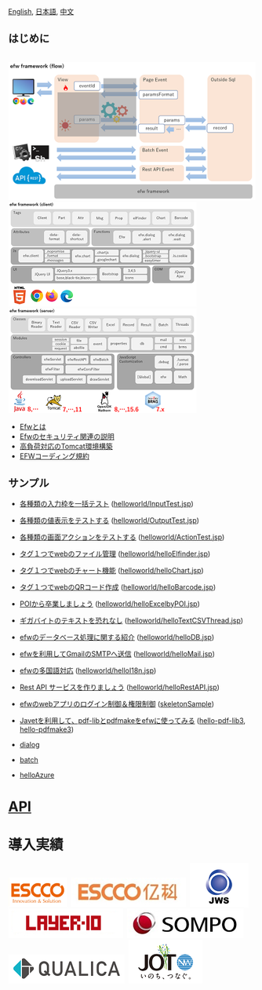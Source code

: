 [English](README_E.md), [日本語](README_J.md), [中文](README_C.md)

## はじめに

&nbsp;&nbsp;&nbsp;&nbsp;&nbsp;&nbsp;&nbsp;&nbsp;&nbsp;&nbsp;&nbsp;&nbsp;&nbsp;&nbsp;&nbsp;&nbsp;&nbsp;&nbsp;
[![Efw Flow](./help/img/efw_flow.png)](./help/img/efw_flow_org.png)<br>
[![Efw Client](./help/img/efw_client.png)](./help/img/efw_client_org.png)
[![Efw Server](./help/img/efw_server.png)](./help/img/efw_server_org.png)

* [Efwとは](https://qiita.com/changkejun/items/d9ef1bbffecb8dab4ffc)
* [Efwのセキュリティ関連の説明](https://qiita.com/changkejun/items/5e10a96e0b1efce8653e)
* [高負荷対応のTomcat環境構築](https://qiita.com/changkejun/items/1d850b109f8b26381268)
* [EFWコーディング規約](https://qiita.com/Victory963/items/ec028606e382a1d3a174)

## サンプル

* [各種類の入力枠を一括テスト](https://qiita.com/changkejun/items/926a29ef46714d8cf9f1) ([helloworld/InputTest.jsp](https://github.com/efwGrp/qittaSamples/tree/main/helloworld/InputTest.jsp))
* [各種類の値表示をテストする](https://qiita.com/changkejun/items/194b6c300c82167acddc) ([helloworld/OutputTest.jsp](https://github.com/efwGrp/qittaSamples/tree/main/helloworld/OutputTest.jsp))
* [各種類の画面アクションをテストする](https://qiita.com/changkejun/items/c1369438843759d0e890) ([helloworld/ActionTest.jsp](https://github.com/efwGrp/qittaSamples/tree/main/helloworld/ActionTest.jsp))
* [タグ１つでwebのファイル管理](https://qiita.com/changkejun/items/d79127e27b49bfc8a847) ([helloworld/helloElfinder.jsp](https://github.com/efwGrp/qittaSamples/tree/main/helloworld/helloElfinder.jsp))
* [タグ１つでwebのチャート機能](https://qiita.com/changkejun/items/b563570df2036f5fa7da) ([helloworld/helloChart.jsp](https://github.com/efwGrp/qittaSamples/tree/main/helloworld/helloChart.jsp))
* [タグ１つでwebのQRコード作成](https://qiita.com/changkejun/items/106f2734dd319e9b1201) ([helloworld/helloBarcode.jsp](https://github.com/efwGrp/qittaSamples/tree/main/helloworld/helloBarcode.jsp))
* [POIから卒業しましょう](https://qiita.com/changkejun/items/dea128563b608b7dcb43) ([helloworld/helloExcelbyPOI.jsp](https://github.com/efwGrp/qittaSamples/tree/main/helloworld/helloExcelbyPOI.jsp))
* [ギガバイトのテキストを恐れなし](https://qiita.com/changkejun/items/2777f3006c4a0b8d2213) ([helloworld/helloTextCSVThread.jsp](https://github.com/efwGrp/qittaSamples/tree/main/helloworld/helloTextCSVThread.jsp))
* [efwのデータベース処理に関する紹介](https://qiita.com/changkejun/items/b273b3ae64c76e5b016a) ([helloworld/helloDB.jsp](https://github.com/efwGrp/qittaSamples/tree/main/helloworld/helloDB.jsp))
* [efwを利用してGmailのSMTPへ送信](https://qiita.com/changkejun/items/c237ddbc69c9c4cb3319) ([helloworld/helloMail.jsp](https://github.com/efwGrp/qittaSamples/tree/main/helloworld/helloMail.jsp))
* [efwの多国語対応](https://qiita.com/changkejun/items/e4afa094a606c14698f3) ([helloworld/helloI18n.jsp](https://github.com/efwGrp/qittaSamples/tree/main/helloworld/helloI18n.jsp))
* [Rest API サービスを作りましょう](https://qiita.com/changkejun/items/70ac1778acd146ad0f9c) ([helloworld/helloRestAPI.jsp](https://github.com/efwGrp/qittaSamples/tree/main/helloworld/helloRestAPI.jsp))
* [efwのwebアプリのログイン制御＆権限制御](https://qiita.com/changkejun/items/2e7a68149eab8f2281cf) ([skeletonSample](https://github.com/efwGrp/qittaSamples/tree/main/skeletonSample))
* [Javetを利用して、pdf-libとpdfmakeをefwに使ってみる](https://qiita.com/changkejun/items/350ca12a3276c4d1378a) ([hello-pdf-lib3](https://github.com/efwGrp/qittaSamples/tree/main/hello-pdf-lib3), [hello-pdfmake3](https://github.com/efwGrp/qittaSamples/tree/main/hello-pdfmake3))

* [dialog](samples/dialogSample)
* [batch](samples/batchSample)
* [helloAzure](samples/helloAzure)


# [API](help/j/api.md)


# 導入実績

[![ESCCO](help/img/logos/escco.png)](https://www.escco.co.jp) 
[![YIKE](help/img/logos/yike.jpg)](https://www.escco.com.cn) 
[![JWTS](help/img/logos/jwts.png)](https://www.jwts.co.jp) 
[![LAYER10](help/img/logos/layer10.png)](http://www.layer10.jp/) 
[![SOMPO-JAPAN](help/img/logos/jpn_sompo.jpg)](https://www.sompo-japan.co.jp/) 
[![QUALICA](help/img/logos/qualica.png)](https://www.qualica.co.jp/) 
[![JOT](help/img/logos/jot.png)](https://www.jotnw.or.jp/)
